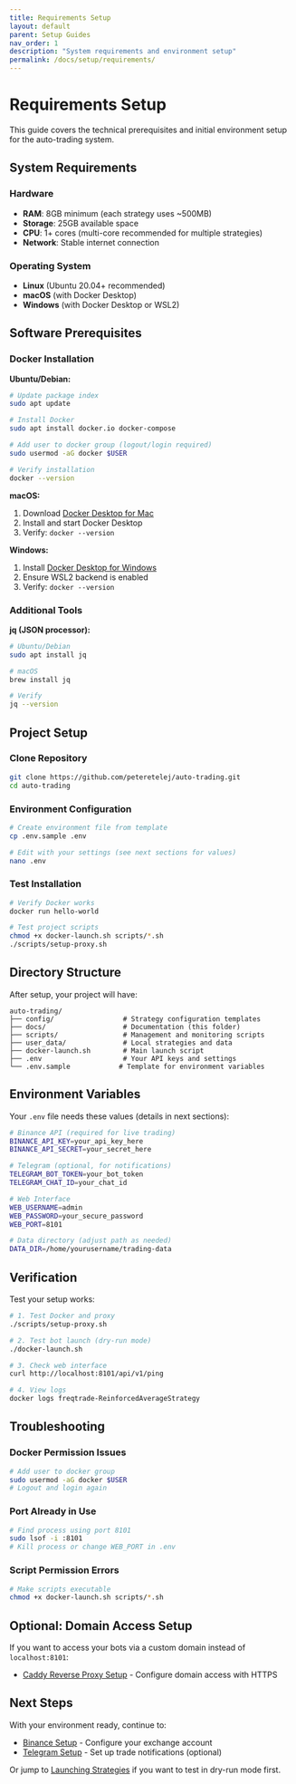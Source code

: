 ```yaml
---
title: Requirements Setup
layout: default
parent: Setup Guides
nav_order: 1
description: "System requirements and environment setup"
permalink: /docs/setup/requirements/
---
```


# Requirements Setup

This guide covers the technical prerequisites and initial environment setup for the auto-trading system.

## System Requirements

### Hardware
- **RAM**: 8GB minimum (each strategy uses ~500MB)
- **Storage**: 25GB available space
- **CPU**: 1+ cores (multi-core recommended for multiple strategies)
- **Network**: Stable internet connection

### Operating System
- **Linux** (Ubuntu 20.04+ recommended)
- **macOS** (with Docker Desktop)
- **Windows** (with Docker Desktop or WSL2)

## Software Prerequisites

### Docker Installation

**Ubuntu/Debian:**
```bash
# Update package index
sudo apt update

# Install Docker
sudo apt install docker.io docker-compose

# Add user to docker group (logout/login required)
sudo usermod -aG docker $USER

# Verify installation
docker --version
```

**macOS:**
1. Download [Docker Desktop for Mac](https://docs.docker.com/desktop/mac/install/)
2. Install and start Docker Desktop
3. Verify: `docker --version`

**Windows:**
1. Install [Docker Desktop for Windows](https://docs.docker.com/desktop/windows/install/)
2. Ensure WSL2 backend is enabled
3. Verify: `docker --version`

### Additional Tools

**jq (JSON processor):**
```bash
# Ubuntu/Debian
sudo apt install jq

# macOS
brew install jq

# Verify
jq --version
```

## Project Setup

### Clone Repository
```bash
git clone https://github.com/peteretelej/auto-trading.git
cd auto-trading
```

### Environment Configuration
```bash
# Create environment file from template
cp .env.sample .env

# Edit with your settings (see next sections for values)
nano .env
```

### Test Installation
```bash
# Verify Docker works
docker run hello-world

# Test project scripts
chmod +x docker-launch.sh scripts/*.sh
./scripts/setup-proxy.sh
```

## Directory Structure

After setup, your project will have:
```
auto-trading/
├── config/                 # Strategy configuration templates  
├── docs/                   # Documentation (this folder)
├── scripts/                # Management and monitoring scripts
├── user_data/              # Local strategies and data
├── docker-launch.sh        # Main launch script
├── .env                    # Your API keys and settings
└── .env.sample            # Template for environment variables
```

## Environment Variables

Your `.env` file needs these values (details in next sections):

```bash
# Binance API (required for live trading)
BINANCE_API_KEY=your_api_key_here
BINANCE_API_SECRET=your_secret_here

# Telegram (optional, for notifications)
TELEGRAM_BOT_TOKEN=your_bot_token
TELEGRAM_CHAT_ID=your_chat_id

# Web Interface
WEB_USERNAME=admin
WEB_PASSWORD=your_secure_password
WEB_PORT=8101

# Data directory (adjust path as needed)
DATA_DIR=/home/yourusername/trading-data
```

## Verification

Test your setup works:

```bash
# 1. Test Docker and proxy
./scripts/setup-proxy.sh

# 2. Test bot launch (dry-run mode)
./docker-launch.sh

# 3. Check web interface
curl http://localhost:8101/api/v1/ping

# 4. View logs
docker logs freqtrade-ReinforcedAverageStrategy
```

## Troubleshooting

### Docker Permission Issues
```bash
# Add user to docker group
sudo usermod -aG docker $USER
# Logout and login again
```

### Port Already in Use
```bash
# Find process using port 8101
sudo lsof -i :8101
# Kill process or change WEB_PORT in .env
```

### Script Permission Errors
```bash
# Make scripts executable
chmod +x docker-launch.sh scripts/*.sh
```

## Optional: Domain Access Setup

If you want to access your bots via a custom domain instead of `localhost:8101`:
- [Caddy Reverse Proxy Setup](caddy-proxy.md) - Configure domain access with HTTPS

## Next Steps

With your environment ready, continue to:
- [Binance Setup](binance.md) - Configure your exchange account
- [Telegram Setup](telegram.md) - Set up trade notifications (optional)

Or jump to [Launching Strategies](../usage/launching.md) if you want to test in dry-run mode first.